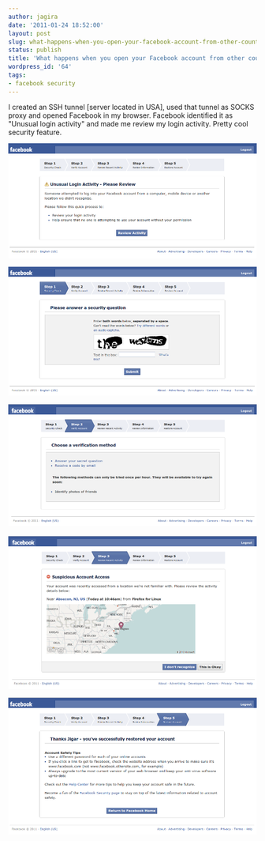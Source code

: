 ```yaml
---
author: jagira
date: '2011-01-24 18:52:00'
layout: post
slug: what-happens-when-you-open-your-facebook-account-from-other-country
status: publish
title: 'What happens when you open your Facebook account from other country? '
wordpress_id: '64'
tags:
- facebook security
---
```


I created an SSH tunnel \[server located in USA\], used that tunnel
as SOCKS proxy and opened Facebook in my browser. Facebook
identified it as "Unusual login activity" and made me review my
login activity. Pretty cool security feature.

![FB 1](/images/what-happens-when-you-open-your-facebook-account-from-other-country/fb_1.png)

![FB 2](/images/what-happens-when-you-open-your-facebook-account-from-other-country/fb_2.png)

![FB 3](/images/what-happens-when-you-open-your-facebook-account-from-other-country/fb_3.png)
 
![FB 4](/images/what-happens-when-you-open-your-facebook-account-from-other-country/fb_4.png)

![FB 5](/images/what-happens-when-you-open-your-facebook-account-from-other-country/fb_5.png)


 

 



